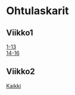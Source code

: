 # Ohtulaskarit

## Viikko1
[1-13](https://github.com/Roeoeri/ohtu-2019-viikko1)  
[14-16](https://github.com/Roeoeri/ohtuLaskarit/tree/master/viikko1/NhlStatistics1)

## Viikko2
[Kaikki](https://github.com/Roeoeri/ohtuLaskarit/tree/master/viikko2)
